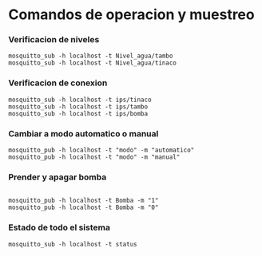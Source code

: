 # Comandos de operacion y muestreo

### Verificacion de niveles
```shell
mosquitto_sub -h localhost -t Nivel_agua/tambo 
mosquitto_sub -h localhost -t Nivel_agua/tinaco
```

### Verificacion de conexion
```shell
mosquitto_sub -h localhost -t ips/tinaco
mosquitto_sub -h localhost -t ips/tambo
mosquitto_sub -h localhost -t ips/bomba
```

### Cambiar a modo automatico o manual
```shell
mosquitto_pub -h localhost -t "modo" -m "automatico"
mosquitto_pub -h localhost -t "modo" -m "manual"
```

### Prender y apagar bomba
```shell

mosquitto_pub -h localhost -t Bomba -m "1"
mosquitto_pub -h localhost -t Bomba -m "0"
```

### Estado de todo el sistema
```shell
mosquitto_sub -h localhost -t status
```


